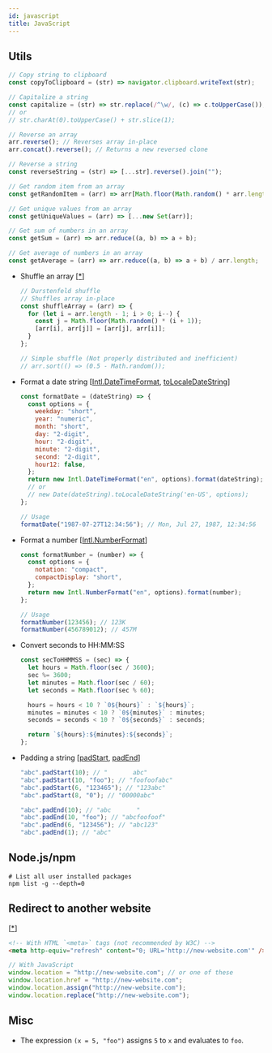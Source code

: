 ```yaml
---
id: javascript
title: JavaScript
---
```


## Utils

```javascript
// Copy string to clipboard
const copyToClipboard = (str) => navigator.clipboard.writeText(str);

// Capitalize a string
const capitalize = (str) => str.replace(/^\w/, (c) => c.toUpperCase());
// or
// str.charAt(0).toUpperCase() + str.slice(1);

// Reverse an array
arr.reverse(); // Reverses array in-place
arr.concat().reverse(); // Returns a new reversed clone

// Reverse a string
const reverseString = (str) => [...str].reverse().join("");

// Get random item from an array
const getRandomItem = (arr) => arr[Math.floor(Math.random() * arr.length)];

// Get unique values from an array
const getUniqueValues = (arr) => [...new Set(arr)];

// Get sum of numbers in an array
const getSum = (arr) => arr.reduce((a, b) => a + b);

// Get average of numbers in an array
const getAverage = (arr) => arr.reduce((a, b) => a + b) / arr.length;
```

- Shuffle an array [[\*](https://stackoverflow.com/a/12646864/16542541)]

  ```javascript
  // Durstenfeld shuffle
  // Shuffles array in-place
  const shuffleArray = (arr) => {
    for (let i = arr.length - 1; i > 0; i--) {
      const j = Math.floor(Math.random() * (i + 1));
      [arr[i], arr[j]] = [arr[j], arr[i]];
    }
  };

  // Simple shuffle (Not properly distributed and inefficient)
  // arr.sort(() => (0.5 - Math.random());
  ```

- Format a date string [[Intl.DateTimeFormat](https://developer.mozilla.org/en-US/docs/Web/JavaScript/Reference/Global_Objects/Intl/DateTimeFormat/DateTimeFormat), [toLocaleDateString](https://developer.mozilla.org/en-US/docs/Web/JavaScript/Reference/Global_Objects/Date/toLocaleDateString)]

  ```javascript
  const formatDate = (dateString) => {
    const options = {
      weekday: "short",
      year: "numeric",
      month: "short",
      day: "2-digit",
      hour: "2-digit",
      minute: "2-digit",
      second: "2-digit",
      hour12: false,
    };
    return new Intl.DateTimeFormat("en", options).format(dateString);
    // or
    // new Date(dateString).toLocaleDateString('en-US', options);
  };

  // Usage
  formatDate("1987-07-27T12:34:56"); // Mon, Jul 27, 1987, 12:34:56
  ```

- Format a number [[Intl.NumberFormat](https://developer.mozilla.org/en-US/docs/Web/JavaScript/Reference/Global_Objects/Intl/NumberFormat)]

  ```javascript
  const formatNumber = (number) => {
    const options = {
      notation: "compact",
      compactDisplay: "short",
    };
    return new Intl.NumberFormat("en", options).format(number);
  };

  // Usage
  formatNumber(123456); // 123K
  formatNumber(456789012); // 457M
  ```

- Convert seconds to HH:MM:SS

  ```javascript
  const secToHHMMSS = (sec) => {
    let hours = Math.floor(sec / 3600);
    sec %= 3600;
    let minutes = Math.floor(sec / 60);
    let seconds = Math.floor(sec % 60);

    hours = hours < 10 ? `0${hours}` : `${hours}`;
    minutes = minutes < 10 ? `0${minutes}` : minutes;
    seconds = seconds < 10 ? `0${seconds}` : seconds;

    return `${hours}:${minutes}:${seconds}`;
  };
  ```

- Padding a string [[padStart](https://developer.mozilla.org/en-US/docs/Web/JavaScript/Reference/Global_Objects/String/padStart), [padEnd](https://developer.mozilla.org/en-US/docs/Web/JavaScript/Reference/Global_Objects/String/padEnd)]

  ```javascript
  "abc".padStart(10); // "       abc"
  "abc".padStart(10, "foo"); // "foofoofabc"
  "abc".padStart(6, "123465"); // "123abc"
  "abc".padStart(8, "0"); // "00000abc"

  "abc".padEnd(10); // "abc       "
  "abc".padEnd(10, "foo"); // "abcfoofoof"
  "abc".padEnd(6, "123456"); // "abc123"
  "abc".padEnd(1); // "abc"
  ```

## Node.js/npm

```shell
# List all user installed packages
npm list -g --depth=0
```

## Redirect to another website

[[\*](https://css-tricks.com/redirect-web-page/)]

```html
<!-- With HTML `<meta>` tags (not recommended by W3C) -->
<meta http-equiv="refresh" content="0; URL='http://new-website.com'" />
```

```javascript
// With JavaScript
window.location = "http://new-website.com"; // or one of these
window.location.href = "http://new-website.com";
window.location.assign("http://new-website.com");
window.location.replace("http://new-website.com");
```

## Misc

- The expression `(x = 5, "foo")` assigns `5` to `x` and evaluates to `foo`.
